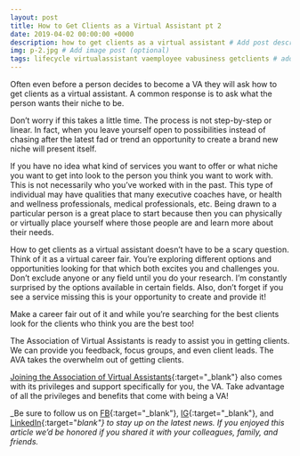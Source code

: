 ```yaml
---
layout: post
title: How to Get Clients as a Virtual Assistant pt 2
date: 2019-04-02 00:00:00 +0000
description: how to get clients as a virtual assistant # Add post description (optional)
img: p-2.jpg # Add image post (optional)
tags: lifecycle virtualassistant vaemployee vabusiness getclients # add tag
---
```


Often even before a person decides to become a VA they will ask how to get clients as a virtual assistant. A common response is to ask what the person wants their niche to be.

Don’t worry if this takes a little time. The process is not step-by-step or linear. In fact, when you leave yourself open to possibilities instead of chasing after the latest fad or trend an opportunity to create a brand new niche will present itself.

If you have no idea what kind of services you want to offer or what niche you want to get into look to the person you think you want to work with. This is not necessarily who you’ve worked with in the past. This type of individual may have qualities that many executive coaches have, or health and wellness professionals, medical professionals, etc. Being drawn to a particular person is a great place to start because then you can physically or virtually place yourself where those people are and learn more about their needs.

How to get clients as a virtual assistant doesn’t have to be a scary question. Think of it as a virtual career fair. You’re exploring different options and opportunities looking for that which both excites you and challenges you. Don’t exclude anyone or any field until you do your research. I’m constantly surprised by the options available in certain fields. Also, don’t forget if you see a service missing this is your opportunity to create and provide it!

Make a career fair out of it and while you’re searching for the best clients look for the clients who think you are the best too!

The Association of Virtual Assistants is ready to assist you in getting clients. We can provide you feedback, focus groups, and even client leads. The AVA takes the overwhelm out of getting clients.

[Joining the Association of Virtual Assistants](https://thevirtualbusinesssummit.thrivecart.com/ava-membership/){:target="_blank"} also comes with its privileges and support specifically for you, the VA. Take advantage of all the privileges and benefits that come with being a VA!

_Be sure to follow us on [FB](https://www.facebook.com/Association-of-Virtual-Assistants-415696612306842/){:target="_blank"}, [IG](https://www.instagram.com/associationofvas/){:target="_blank"}, and [LinkedIn](https://www.linkedin.com/company/associationofvirtualassistants/){:target="_blank"} to stay up on the latest news. If you enjoyed this article we’d be honored if you shared it with your colleagues, family, and friends._
